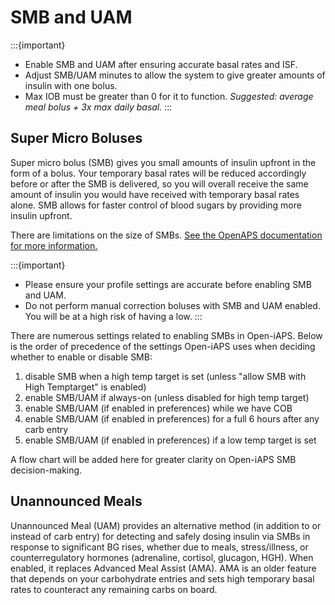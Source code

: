 # SMB and UAM
:::{important}
 - Enable SMB and UAM after ensuring accurate basal rates and ISF.
 - Adjust SMB/UAM minutes to allow the system to give greater amounts of insulin with one bolus.
 - Max IOB must be greater than 0 for it to function. _Suggested: average meal bolus + 3x max daily basal._
:::

## Super Micro Boluses
Super micro bolus (SMB) gives you small amounts of insulin upfront in the form of a bolus. Your temporary basal rates will be reduced accordingly before or after the SMB is delivered, so you will overall receive the same amount of insulin you would have received with temporary basal rates alone. SMB allows for faster control of blood sugars by providing more insulin upfront.

There are limitations on the size of SMBs. <a href = "https://openaps.readthedocs.io/en/latest/docs/Customize-Iterate/oref1.html#understanding-super-micro-bolus-smb">See the OpenAPS documentation for more information.</a>

:::{important}
 - Please ensure your profile settings are accurate before enabling SMB and UAM.
 - Do not perform manual correction boluses with SMB and UAM enabled. You will be at a high risk of having a low.
:::

There are numerous settings related to enabling SMBs in Open-iAPS. Below is the order of precedence of the settings Open-iAPS uses when deciding whether to enable or disable SMB:

1. disable SMB when a high temp target is set (unless "allow SMB with High Temptarget" is enabled)
2. enable SMB/UAM if always-on (unless disabled for high temp target)
3. enable SMB/UAM (if enabled in preferences) while we have COB
4. enable SMB/UAM (if enabled in preferences) for a full 6 hours after any carb entry
5. enable SMB/UAM (if enabled in preferences) if a low temp target is set

A flow chart will be added here for greater clarity on Open-iAPS SMB decision-making.

## Unannounced Meals
Unannounced Meal (UAM) provides an alternative method (in addition to or instead of carb entry) for detecting and safely dosing insulin via SMBs in response to significant BG rises, whether due to meals, stress/illness, or counterregulatory hormones (adrenaline, cortisol, glucagon, HGH). When enabled, it replaces Advanced Meal Assist (AMA). AMA is an older feature that depends on your carbohydrate entries and sets high temporary basal rates to counteract any remaining carbs on board.
